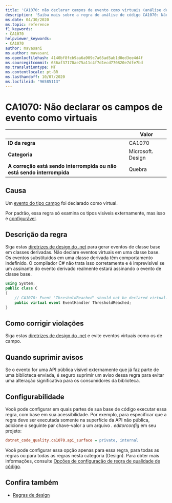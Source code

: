 ```yaml
---
title: 'CA1070: não declarar campos de evento como virtuais (análise de código)'
description: 'Saiba mais sobre a regra de análise de código CA1070: Não declare os campos de evento como virtuais'
ms.date: 04/30/2020
ms.topic: reference
f1_keywords:
- CA1070
helpviewer_keywords:
- CA1070
author: mavasani
ms.author: mavasani
ms.openlocfilehash: 4140bf8fcb9aa6a909c7a65ad5ab1d0ed3ee4d4f
ms.sourcegitcommit: 636af37170ae75a11c4f7d1ecd770820e7dfe7bd
ms.translationtype: MT
ms.contentlocale: pt-BR
ms.lasthandoff: 10/07/2020
ms.locfileid: "96585113"
---
```

# <a name="ca1070-do-not-declare-event-fields-as-virtual"></a>CA1070: Não declarar os campos de evento como virtuais

| | Valor |
|-|-|
| **ID da regra** |CA1070|
| **Categoria** |Microsoft. Design|
| **A correção está sendo interrompida ou não está sendo interrompida** |Quebra|

## <a name="cause"></a>Causa

Um [evento do tipo campo](../../../csharp/event-pattern.md#defining-and-raising-field-like-events) foi declarado como virtual.

Por padrão, essa regra só examina os tipos visíveis externamente, mas isso é [configurável](#configurability).

## <a name="rule-description"></a>Descrição da regra

Siga estas [diretrizes de design do .net](../../../csharp/programming-guide/events/how-to-raise-base-class-events-in-derived-classes.md) para gerar eventos de classe base em classes derivadas. Não declare eventos virtuais em uma classe base. Os eventos substituídos em uma classe derivada têm comportamento indefinido. O compilador C# não trata isso corretamente e é imprevisível se um assinante do evento derivado realmente estará assinando o evento de classe base.

```csharp
using System;
public class C
{
    // CA1070: Event 'ThresholdReached' should not be declared virtual.
    public virtual event EventHandler ThresholdReached;
}
```

## <a name="how-to-fix-violations"></a>Como corrigir violações

Siga estas [diretrizes de design do .net](../../../csharp/programming-guide/events/how-to-raise-base-class-events-in-derived-classes.md) e evite eventos virtuais como os de campo.

## <a name="when-to-suppress-warnings"></a>Quando suprimir avisos

Se o evento for uma API pública visível externamente que já faz parte de uma biblioteca enviada, é seguro suprimir um aviso dessa regra para evitar uma alteração significativa para os consumidores da biblioteca.

## <a name="configurability"></a>Configurabilidade

Você pode configurar em quais partes de sua base de código executar essa regra, com base em sua acessibilidade. Por exemplo, para especificar que a regra deve ser executada somente na superfície da API não pública, adicione o seguinte par chave-valor a um arquivo *. editorconfig* em seu projeto:

```ini
dotnet_code_quality.ca1070.api_surface = private, internal
```

Você pode configurar essa opção apenas para essa regra, para todas as regras ou para todas as regras nesta categoria (Design). Para obter mais informações, consulte [Opções de configuração de regra de qualidade de código](../code-quality-rule-options.md).

## <a name="see-also"></a>Confira também

- [Regras de design](design-warnings.md)
